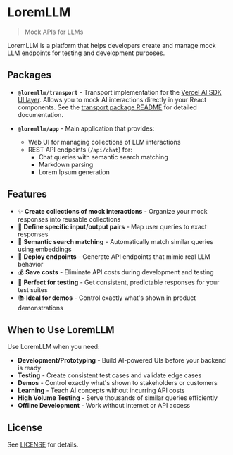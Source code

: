 # LoremLLM

> Mock APIs for LLMs

LoremLLM is a platform that helps developers create and manage mock LLM endpoints for testing and development purposes.

## Packages

- **`@loremllm/transport`** - Transport implementation for the [Vercel AI SDK UI layer](https://v6.ai-sdk.dev/docs/ai-sdk-ui/transport). Allows you to mock AI interactions directly in your React components. See the [transport package README](./packages/transport/README.md) for detailed documentation.

- **`@loremllm/app`** - Main application that provides:
  - Web UI for managing collections of LLM interactions
  - REST API endpoints (`/api/chat`) for:
    - Chat queries with semantic search matching
    - Markdown parsing
    - Lorem Ipsum generation

## Features

- ✨ **Create collections of mock interactions** - Organize your mock responses into reusable collections
- 🎯 **Define specific input/output pairs** - Map user queries to exact responses
- 🔄 **Semantic search matching** - Automatically match similar queries using embeddings
- 🚀 **Deploy endpoints** - Generate API endpoints that mimic real LLM behavior
- 💰 **Save costs** - Eliminate API costs during development and testing
- 🧪 **Perfect for testing** - Get consistent, predictable responses for your test suites
- 📚 **Ideal for demos** - Control exactly what's shown in product demonstrations

## When to Use LoremLLM

Use LoremLLM when you need:

- **Development/Prototyping** - Build AI-powered UIs before your backend is ready
- **Testing** - Create consistent test cases and validate edge cases
- **Demos** - Control exactly what's shown to stakeholders or customers
- **Learning** - Teach AI concepts without incurring API costs
- **High Volume Testing** - Serve thousands of similar queries efficiently
- **Offline Development** - Work without internet or API access

## License

See [LICENSE](./LICENSE) for details.
